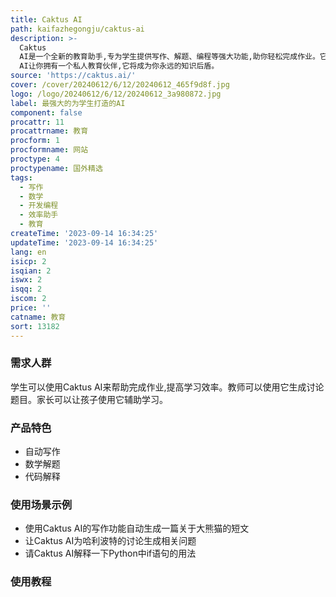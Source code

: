 ```yaml
---
title: Caktus AI
path: kaifazhegongju/caktus-ai
description: >-
  Caktus
  AI是一个全新的教育助手,专为学生提供写作、解题、编程等强大功能,助你轻松完成作业。它可以根据你的写作风格,为你生成各种高质量的文章;同时它也可用于数学、科学等题目的步步解答,无需编码就可以与它进行交互;此外,它还支持多种编程语言,能帮助你学习代码。Caktus
  AI让你拥有一个私人教育伙伴,它将成为你永远的知识后盾。
source: 'https://caktus.ai/'
cover: /cover/20240612/6/12/20240612_465f9d8f.jpg
logo: /logo/20240612/6/12/20240612_3a980872.jpg
label: 最强大的为学生打造的AI
component: false
procattr: 11
procattrname: 教育
procform: 1
procformname: 网站
proctype: 4
proctypename: 国外精选
tags:
  - 写作
  - 数学
  - 开发编程
  - 效率助手
  - 教育
createTime: '2023-09-14 16:34:25'
updateTime: '2023-09-14 16:34:25'
lang: en
isicp: 2
isqian: 2
iswx: 2
isqq: 2
iscom: 2
price: ''
catname: 教育
sort: 13182
---
```




### 需求人群
学生可以使用Caktus AI来帮助完成作业,提高学习效率。教师可以使用它生成讨论题目。家长可以让孩子使用它辅助学习。

### 产品特色
- 自动写作
- 数学解题
- 代码解释

### 使用场景示例
- 使用Caktus AI的写作功能自动生成一篇关于大熊猫的短文
- 让Caktus AI为哈利波特的讨论生成相关问题
- 请Caktus AI解释一下Python中if语句的用法

### 使用教程


  
